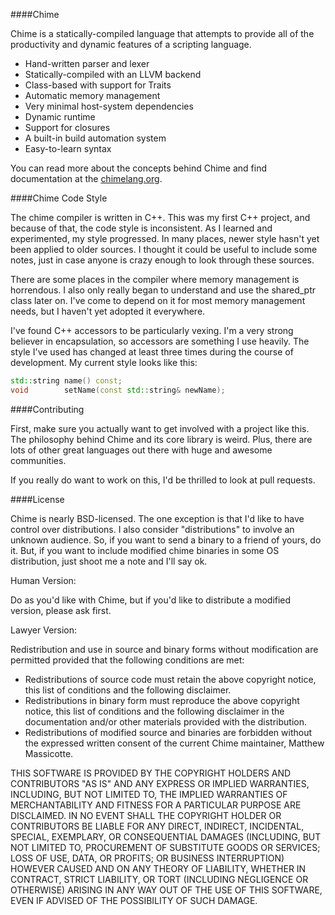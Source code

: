 ####Chime

Chime is a statically-compiled language that attempts to provide all of the productivity and dynamic features of a scripting language.

- Hand-written parser and lexer
- Statically-compiled with an LLVM backend
- Class-based with support for Traits
- Automatic memory management
- Very minimal host-system dependencies
- Dynamic runtime
- Support for closures
- A built-in build automation system
- Easy-to-learn syntax

You can read more about the concepts behind Chime and find documentation at the [chimelang.org](http://chimelang.org/ "Chime-Lang").

####Chime Code Style

The chime compiler is written in C++.  This was my first C++ project, and because of that, the code style is inconsistent.  As I learned and experimented, my style progressed.  In many places, newer style hasn't yet been applied to older sources.  I thought it could be useful to include some notes, just in case anyone is crazy enough to look through these sources.

There are some places in the compiler where memory management is horrendous.  I also only really began to understand and use the shared_ptr class later on.  I've come to depend on it for most memory management needs, but I haven't yet adopted it everywhere.

I've found C++ accessors to be particularly vexing.  I'm a very strong believer in encapsulation, so accessors are something I use heavily.  The style I've used has changed at least three times during the course of development.  My current style looks like this:

```C++
std::string name() const;
void        setName(const std::string& newName);
```

####Contributing

First, make sure you actually want to get involved with a project like this.  The philosophy behind Chime and its core library is weird.  Plus, there are lots of other great languages out there with huge and awesome communities.

If you really do want to work on this, I'd be thrilled to look at pull requests.

####License

Chime is nearly BSD-licensed.  The one exception is that I'd like to have control over distributions.  I also consider "distributions" to involve an unknown audience.  So, if you want to send a binary to a friend of yours, do it.  But, if you want to include modified chime binaries in some OS distribution, just shoot me a note and I'll say ok.

Human Version:

Do as you'd like with Chime, but if you'd like to distribute a modified version, please ask first.

Lawyer Version:

Redistribution and use in source and binary forms without modification are permitted provided that the following conditions are met:

- Redistributions of source code must retain the above copyright notice, this list of conditions and the following disclaimer.
- Redistributions in binary form must reproduce the above copyright notice, this list of conditions and the following disclaimer in the documentation and/or other materials provided with the distribution.
- Redistributions of modified source and binaries are forbidden without the expressed written consent of the current Chime maintainer, Matthew Massicotte.

THIS SOFTWARE IS PROVIDED BY THE COPYRIGHT HOLDERS AND CONTRIBUTORS "AS IS" AND ANY EXPRESS OR IMPLIED WARRANTIES, INCLUDING, BUT NOT LIMITED TO, THE IMPLIED WARRANTIES OF MERCHANTABILITY AND FITNESS FOR A PARTICULAR PURPOSE ARE DISCLAIMED. IN NO EVENT SHALL THE COPYRIGHT HOLDER OR CONTRIBUTORS BE LIABLE FOR ANY DIRECT, INDIRECT, INCIDENTAL, SPECIAL, EXEMPLARY, OR CONSEQUENTIAL DAMAGES (INCLUDING, BUT NOT LIMITED TO, PROCUREMENT OF SUBSTITUTE GOODS OR SERVICES; LOSS OF USE, DATA, OR PROFITS; OR BUSINESS INTERRUPTION) HOWEVER CAUSED AND ON ANY THEORY OF LIABILITY, WHETHER IN CONTRACT, STRICT LIABILITY, OR TORT (INCLUDING NEGLIGENCE OR OTHERWISE) ARISING IN ANY WAY OUT OF THE USE OF THIS SOFTWARE, EVEN IF ADVISED OF THE POSSIBILITY OF SUCH DAMAGE.
